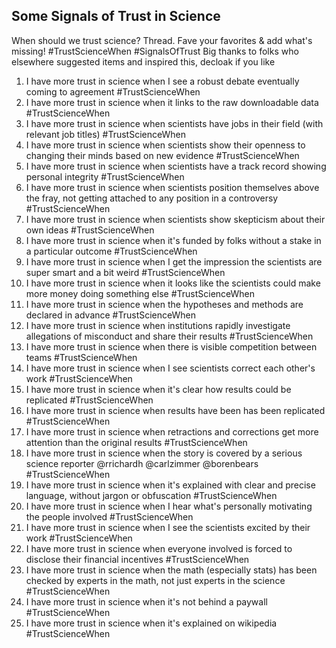 ## Some Signals of Trust in Science

When should we trust science? Thread. Fave your favorites & add what's missing! #TrustScienceWhen #SignalsOfTrust  Big thanks to folks who elsewhere suggested items and inspired this, decloak if you like

1. I have more trust in science when I see a robust debate eventually coming to agreement #TrustScienceWhen
1. I have more trust in science when it links to the raw downloadable data #TrustScienceWhen
1. I have more trust in science when scientists have jobs in their field (with relevant job titles) #TrustScienceWhen
1. I have more trust in science when scientists show their openness to changing their minds based on new evidence #TrustScienceWhen
1. I have more trust in science when scientists have a track record showing personal integrity #TrustScienceWhen
1. I have more trust in science when scientists position themselves above the fray, not getting attached to any position in a controversy #TrustScienceWhen
1. I have more trust in science when scientists show skepticism about their own ideas #TrustScienceWhen
1. I have more trust in science when it's funded by folks without a stake in a particular outcome #TrustScienceWhen
1. I have more trust in science when I get the impression the scientists are super smart and a bit weird #TrustScienceWhen
1. I have more trust in science when it looks like the scientists could make more money doing something else #TrustScienceWhen
1. I have more trust in science when the hypotheses and methods are declared in advance #TrustScienceWhen
1. I have more trust in science when institutions rapidly investigate allegations of misconduct and share their results #TrustScienceWhen
1. I have more trust in science when there is visible competition between teams #TrustScienceWhen
1. I have more trust in science when I see scientists correct each other's work #TrustScienceWhen
1. I have more trust in science when it's clear how results could be replicated #TrustScienceWhen
1. I have more trust in science when results have been has been replicated #TrustScienceWhen
1. I have more trust in science when retractions and corrections get more attention than the original results #TrustScienceWhen
1. I have more trust in science when the story is covered by a serious science reporter @rrichardh @carlzimmer @borenbears  #TrustScienceWhen
1. I have more trust in science when it's explained with clear and precise language, without jargon or obfuscation #TrustScienceWhen
1. I have more trust in science when I hear what's personally motivating the people involved #TrustScienceWhen
1. I have more trust in science when I see the scientists excited by their work #TrustScienceWhen
1. I have more trust in science when everyone involved is forced to disclose their financial incentives #TrustScienceWhen
1. I have more trust in science when the math (especially stats) has been checked by experts in the math, not just experts in the science #TrustScienceWhen
1. I have more trust in science when it's not behind a paywall #TrustScienceWhen
1. I have more trust in science when it's explained on wikipedia #TrustScienceWhen
